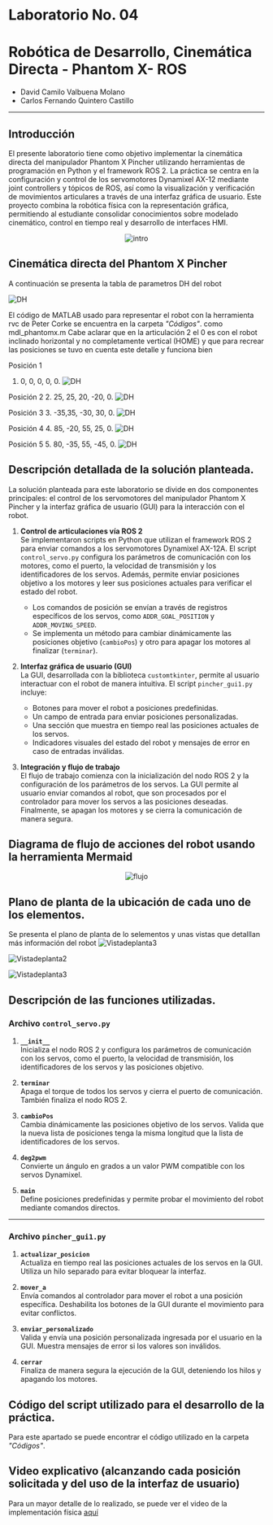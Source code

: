 # Laboratorio No. 04
# Robótica de Desarrollo, Cinemática Directa - Phantom X- ROS

* David Camilo Valbuena Molano
* Carlos Fernando Quintero Castillo
---

## Introducción 
El presente laboratorio tiene como objetivo implementar la cinemática directa del manipulador Phantom X Pincher utilizando herramientas de programación en Python y el framework ROS 2. La práctica se centra en la configuración y control de los servomotores Dynamixel AX-12 mediante joint controllers y tópicos de ROS, así como la visualización y verificación de movimientos articulares a través de una interfaz gráfica de usuario. Este proyecto combina la robótica física con la representación gráfica, permitiendo al estudiante consolidar conocimientos sobre modelado cinemático, control en tiempo real y desarrollo de interfaces HMI.

<div align="center">

![intro](Imagenes/Pincher.jpg)

</div>

## Cinemática directa del Phantom X Pincher

A continuación se presenta la tabla de parametros DH del robot 

![DH](Imagenes/DH.png)

El código de MATLAB usado para representar el robot con la herramienta rvc de Peter Corke se encuentra en la carpeta *"Códigos"*. como mdl_phantomx.m
Cabe aclarar que en la articulación 2 el 0 es con el robot inclinado horizontal y no completamente vertical (HOME) y que para recrear las posiciones se tuvo en cuenta este detalle y funciona bien

Posición 1
1. 0, 0, 0, 0, 0.
![DH](Imagenes/Home.png)

Posición 2
2. 25, 25, 20, -20, 0.
![DH](Imagenes/POS1.png)

Posición 3
3. -35,35, -30, 30, 0.
![DH](Imagenes/POS2.png)

Posición 4
4. 85, -20, 55, 25, 0.
![DH](Imagenes/POS4.png)

Posición 5
5. 80, -35, 55, -45, 0.
![DH](Imagenes/POS6.png)

## Descripción detallada de la solución planteada.

La solución planteada para este laboratorio se divide en dos componentes principales: el control de los servomotores del manipulador Phantom X Pincher y la interfaz gráfica de usuario (GUI) para la interacción con el robot. 

1. **Control de articulaciones vía ROS 2**  
   Se implementaron scripts en Python que utilizan el framework ROS 2 para enviar comandos a los servomotores Dynamixel AX-12A. El script `control_servo.py` configura los parámetros de comunicación con los motores, como el puerto, la velocidad de transmisión y los identificadores de los servos. Además, permite enviar posiciones objetivo a los motores y leer sus posiciones actuales para verificar el estado del robot.  
   - Los comandos de posición se envían a través de registros específicos de los servos, como `ADDR_GOAL_POSITION` y `ADDR_MOVING_SPEED`.  
   - Se implementa un método para cambiar dinámicamente las posiciones objetivo (`cambioPos`) y otro para apagar los motores al finalizar (`terminar`).

2. **Interfaz gráfica de usuario (GUI)**  
   La GUI, desarrollada con la biblioteca `customtkinter`, permite al usuario interactuar con el robot de manera intuitiva. El script `pincher_gui1.py` incluye:
   - Botones para mover el robot a posiciones predefinidas.
   - Un campo de entrada para enviar posiciones personalizadas.
   - Una sección que muestra en tiempo real las posiciones actuales de los servos.
   - Indicadores visuales del estado del robot y mensajes de error en caso de entradas inválidas.

3. **Integración y flujo de trabajo**  
   El flujo de trabajo comienza con la inicialización del nodo ROS 2 y la configuración de los parámetros de los servos. La GUI permite al usuario enviar comandos al robot, que son procesados por el controlador para mover los servos a las posiciones deseadas. Finalmente, se apagan los motores y se cierra la comunicación de manera segura.




## Diagrama de flujo de acciones del robot usando la herramienta Mermaid

<div align="center">

![flujo](Imagenes/diagrama_de_flujo.jpg)

</div>



## Plano de planta de la ubicación de cada uno de los elementos.

Se presenta el plano de planta de lo selementos y unas vistas que detalllan más información del robot 
![Vistadeplanta3](Imagenes/Vistadeplanta.png)


![Vistadeplanta2](Imagenes/Vistadeplanta2.png)


![Vistadeplanta3](Imagenes/Vistadeplanta3.png)

## Descripción de las funciones utilizadas.

### Archivo `control_servo.py`
1. **`__init__`**  
   Inicializa el nodo ROS 2 y configura los parámetros de comunicación con los servos, como el puerto, la velocidad de transmisión, los identificadores de los servos y las posiciones objetivo.

2. **`terminar`**  
   Apaga el torque de todos los servos y cierra el puerto de comunicación. También finaliza el nodo ROS 2.

3. **`cambioPos`**  
   Cambia dinámicamente las posiciones objetivo de los servos. Valida que la nueva lista de posiciones tenga la misma longitud que la lista de identificadores de los servos.

4. **`deg2pwm`**  
   Convierte un ángulo en grados a un valor PWM compatible con los servos Dynamixel.

5. **`main`**  
   Define posiciones predefinidas y permite probar el movimiento del robot mediante comandos directos.

---

### Archivo `pincher_gui1.py`
1. **`actualizar_posicion`**  
   Actualiza en tiempo real las posiciones actuales de los servos en la GUI. Utiliza un hilo separado para evitar bloquear la interfaz.

2. **`mover_a`**  
   Envía comandos al controlador para mover el robot a una posición específica. Deshabilita los botones de la GUI durante el movimiento para evitar conflictos.

3. **`enviar_personalizado`**  
   Valida y envía una posición personalizada ingresada por el usuario en la GUI. Muestra mensajes de error si los valores son inválidos.

4. **`cerrar`**  
   Finaliza de manera segura la ejecución de la GUI, deteniendo los hilos y apagando los motores.




## Código del script utilizado para el desarrollo de la práctica.

Para este apartado se puede encontrar el código utilizado en la carpeta *"Códigos"*.

## Video explicativo (alcanzando cada posición solicitada y del uso de la interfaz de usuario)
Para un mayor detalle de lo realizado, se puede ver el video de la implementación física [aquí](https://youtu.be/ikBTmwfwE-c)
